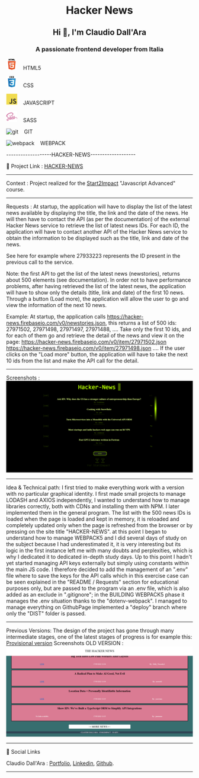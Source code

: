 <h1 align="center">Hacker News</h1>
<h2 align="center">Hi 👋, I'm Claudio Dall'Ara</h2>
<h3 align="center">A passionate frontend developer from Italia</h3>

<img src="https://raw.githubusercontent.com/devicons/devicon/master/icons/html5/html5-original-wordmark.svg" alt="html5" width="30" height="30"/>&nbsp;&nbsp;&nbsp; HTML5 </br>

<img src="https://raw.githubusercontent.com/devicons/devicon/master/icons/css3/css3-original-wordmark.svg" alt="css3" width="30" height="30"/>&nbsp;&nbsp;&nbsp; CSS </br>

<img src="https://raw.githubusercontent.com/devicons/devicon/master/icons/javascript/javascript-original.svg" alt="javascript" width="30" height="30"/>&nbsp;&nbsp;&nbsp; JAVASCRIPT </br>

<img src="https://raw.githubusercontent.com/devicons/devicon/master/icons/sass/sass-original.svg" alt="sass" width="30" height="30"/>&nbsp;&nbsp;&nbsp; SASS </br>

<img src="https://www.vectorlogo.zone/logos/git-scm/git-scm-icon.svg" alt="git" width="30" height="30"/>&nbsp;&nbsp;&nbsp; GIT </br>

<img src="https://cdn.jsdelivr.net/gh/devicons/devicon/icons/webpack/webpack-original.svg" alt="webpack" width="30" height="30" />&nbsp;&nbsp;&nbsp; WEBPACK </br>

-------------------HACKER-NEWS-------------------

🔗 Project Link : [HACKER-NEWS](https://boobagreen.github.io/tech-news-api/)

---

Context : Project realized for the [Start2Impact](https://www.start2impact.it/) "Javascript Advanced" course.

---

Requests : At startup, the application will have to display the list of the latest news available by displaying the title, the link and the date of the news. He will then have to contact the API (as per the documentation) of the external Hacker News service to retrieve the list of latest news IDs. For each ID, the application will have to contact another API of the Hacker News service to obtain the information to be displayed such as the title, link and date of the news.

See here for example where 27933223 represents the ID present in the previous call to the service.

Note: the first API to get the list of the latest news (newstories), returns about 500 elements (see documentation). In order not to have performance problems, after having retrieved the list of the latest news, the application will have to show only the details (title, link and date) of the first 10 news. Through a button (Load more), the application will allow the user to go and view the information of the next 10 news.

Example:
At startup, the application calls https://hacker-news.firebaseio.com/v0/newstories.json, this returns a list of 500 ids:
27971502,
27971498,
27971497,
27971488,
….
Take only the first 10 ids, and for each of them go and retrieve the detail of the news and view it on the page:
https://hacker-news.firebaseio.com/v0/item/27971502.json
https://hacker-news.firebaseio.com/v0/item/27971498.json
….
If the user clicks on the "Load more" button, the application will have to take the next 10 ids from the list and make the API call for the detail.

---

Screenshots : ![It shows the one page screenshot of the App. title at the top . Center with the core news section , where you can see the title of each news, the hour , the author and if available a lin kto the original source link.](/asset/img/scr.png)

---

Idea & Technical path:
I first tried to make everything work with a version with no particular graphical identity.
I first made small projects to manage LODASH and AXIOS independently, I wanted to understand how to manage libraries correctly, both with CDNs and installing them with NPM. I later implemented them in the general program. The list with the 500 news IDs is loaded when the page is loaded and kept in memory, it is reloaded and completely updated only when the page is refreshed from the browser or by pressing on the site title "HACKER-NEWS".
at this point I began to understand how to manage WEBPACK5 and I did several days of study on the subject because I had underestimated it, it is very interesting but its logic in the first instance left me with many doubts and perplexities, which is why I dedicated it to dedicated in-depth study days.
Up to this point I hadn't yet started managing API keys externally but simply using constants within the main JS code. I therefore decided to add the management of an ".env" file where to save the keys for the API calls which in this exercise case can be seen explained in the "README / Requests" section for educational purposes only, but are passed to the program via an .env file, which is also added as an exclude in ".gitignore"; in the BUILDING WEBPACK5 phase it manages the .env situation thanks to the "dotenv-webpack".
I managed to manage everything on GithubPage implemented a "deploy" branch where only the "DIST" folder is passed.

---

Previous Versions:
The design of the project has gone through many intermediate stages, one of the latest stages of progress is for example this: [Provisional version](https://boobagreen.github.io/tech-news-old/)
Screenshots OLD VERSION : ![It shows the one page screenshot of the App. title at the top . Center with the core news section , where you can see the title of each news, the hour , the author and if available a lin kto the original source link.](/asset/img/apioldfoto.png)

---

🔗 Social Links

Claudio Dall'Ara : [Portfolio](https://boobagreen.github.io/portfolio/), [Linkedin](https://www.linkedin.com/in/claudio-dall-ara-244816175/), [Github](https://github.com/boobaGreen).

---
